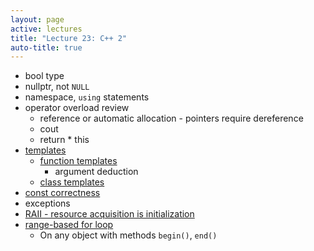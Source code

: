 ```yaml
---
layout: page
active: lectures
title: "Lecture 23: C++ 2"
auto-title: true
---
```




- bool type
- nullptr, not `NULL`
- namespace, `using` statements
- operator overload review
  - reference or automatic allocation - pointers require dereference
  - cout
  - return * this
- [templates](http://en.cppreference.com/w/cpp/language/template_parameters)
  - [function templates](http://en.cppreference.com/w/cpp/language/function_template)
    - argument deduction
  - [class templates](http://en.cppreference.com/w/cpp/language/class_template)
- [const correctness](https://isocpp.org/wiki/faq/const-correctness)
- exceptions
- [RAII - resource acquisition is initialization](http://en.cppreference.com/w/cpp/language/raii)
- [range-based for loop](http://en.cppreference.com/w/cpp/language/range-for)
  - On any object with methods `begin()`, `end()`


